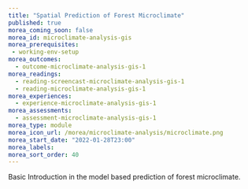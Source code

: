 ```yaml
---
title: "Spatial Prediction of Forest Microclimate"
published: true
morea_coming_soon: false
morea_id: microclimate-analysis-gis
morea_prerequisites:
 - working-env-setup
morea_outcomes:
  - outcome-microclimate-analysis-gis-1
morea_readings:
  - reading-screencast-microclimate-analysis-gis-1
  - reading-microclimate-analysis-gis-1
morea_experiences:
  - experience-microclimate-analysis-gis-1
morea_assessments:
  - assessment-microclimate-analysis-gis-1
morea_type: module
morea_icon_url: /morea/microclimate-analysis/microclimate.png
morea_start_date: "2022-01-28T23:00"
morea_labels:
morea_sort_order: 40
---
```


Basic Introduction in the model based prediction of forest microclimate.
